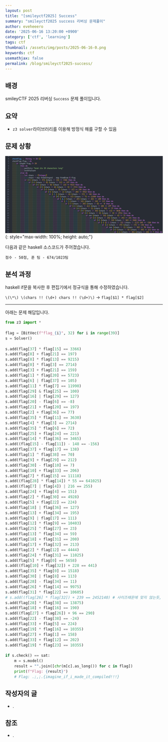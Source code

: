 ```yaml
---
layout: post
title: "[smileyctf2025] Success"
summary: "smileyctf2025 success 리버싱 문제풀이"
author: eveheeero
date: '2025-06-16 13:20:00 +0900'
category: ['ctf', 'learning']
tags: ctf
thumbnail: /assets/img/posts/2025-06-16-0.png
keywords: ctf
usemathjax: false
permalink: /blog/smileyctf2025-success/
---
```



## 배경

smileyCTF 2025 리버싱 `Success` 문제 풀이입니다.

## 요약

- `z3 solver`라이브러리를 이용해 방정식 해를 구할 수 있음

## 문제 상황

![내부 소스코드](/assets/img/posts/2025-06-16-0.png){: style="max-width: 100%; height: auto;"}

다음과 같은 haskell 소스코드가 주어졌습니다.

`점수 - 50점, 푼 팀 - 674/1023팀`

## 분석 과정

haskell if문을 복사한 후 편집기에서 정규식을 통해 수정하였습니다.

`\(\*\) \(chars !! (\d+) chars !! (\d+)\)` -> `flag[$1] * flag[$2]`

---

아래는 문제 해답입니다.

```python
from z3 import *

flag = [BitVec(f"flag_{i}", 32) for i in range(39)]
s = Solver()

s.add(flag[37] * flag[15] == 3366)
s.add(flag[8] + flag[21] == 197)
s.add(flag[8] * flag[13] == 9215)
s.add(flag[0] * flag[3] == 2714)
s.add(flag[3] + flag[21] == 159)
s.add(flag[1] * flag[20] == 5723)
s.add(flag[6] | flag[37] == 105)
s.add(flag[11] * flag[7] == 11990)
s.add(flag[29] & flag[25] == 100)
s.add(flag[16] | flag[29] == 127)
s.add(flag[20] - flag[6] == -8)
s.add(flag[21] + flag[20] == 197)
s.add(flag[2] + flag[36] == 77)
s.add(flag[35] * flag[11] == 3630)
s.add(flag[4] * flag[3] == 2714)
s.add(flag[35] ^ flag[6] == 72)
s.add(flag[25] + flag[24] == 221)
s.add(flag[14] * flag[36] == 3465)
s.add((flag[15] - flag[11]) - 148 == -156)
s.add(flag[37] + flag[17] == 138)
s.add(flag[1] ^ flag[38] == 70)
s.add(flag[9] + flag[29] == 212)
s.add(flag[30] - flag[10] == 7)
s.add(flag[10] + flag[33] == 206)
s.add(flag[7] * flag[15] == 11118)
s.add((flag[28] * flag[14]) * 55 == 641025)
s.add((flag[7] | flag[4]) | 216 == 255)
s.add(flag[24] + flag[4] == 151)
s.add(flag[2] * flag[30] == 4928)
s.add(flag[5] + flag[22] == 224)
s.add(flag[18] | flag[36] == 127)
s.add(flag[13] + flag[34] == 195)
s.add(flag[9] | flag[17] == 111)
s.add(flag[12] * flag[9] == 10403)
s.add(flag[25] ^ flag[27] == 23)
s.add(flag[13] ^ flag[34] == 59)
s.add(flag[18] + flag[31] == 200)
s.add(flag[17] + flag[32] == 213)
s.add(flag[2] * flag[12] == 4444)
s.add(flag[24] * flag[31] == 11025)
s.add(flag[5] * flag[0] == 5658)
s.add((flag[10] + flag[32]) + 228 == 441)
s.add(flag[35] * flag[0] == 1518)
s.add(flag[30] | flag[8] == 113)
s.add(flag[28] - flag[34] == 11)
s.add(flag[26] * flag[14] == 9975)
s.add(flag[31] * flag[22] == 10605)
# s.add((flag[26] * flag[32]) + 239 == 2452140) # 사이즈때문에 맞지 않는듯, 알아볼 수 있어서 수정하지 않음
s.add(flag[28] * flag[38] == 13875)
s.add(flag[18] + flag[16] == 190)
s.add((flag[27] + flag[26]) + 96 == 290)
s.add(flag[22] - flag[38] == -24)
s.add(flag[33] + flag[5] == 224)
s.add(flag[19] * flag[16] == 10355)
s.add(flag[27] + flag[1] == 158)
s.add(flag[33] + flag[12] == 202)
s.add(flag[19] * flag[23] == 10355)

if s.check() == sat:
    m = s.model()
    result = "".join([chr(m[c].as_long()) for c in flag])
    print(f"Flag: {result}")
    # Flag: .;,;.{imagine_if_i_made_it_compiled!!!}
```

## 작성자의 글

- .

## 참조

- .
